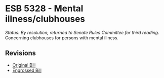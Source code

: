 # ESB 5328 - Mental illness/clubhouses
*Status: By resolution, returned to Senate Rules Committee for third reading.*
Concerning clubhouses for persons with mental illness.

## Revisions
* [Original Bill](1/)
* [Engrossed Bill](1/)
